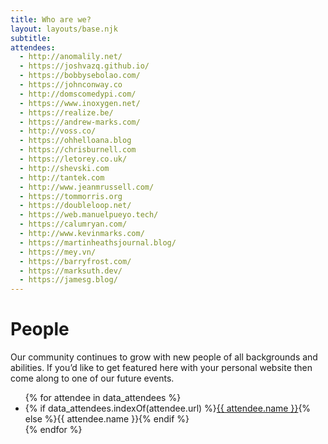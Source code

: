 ```yaml
---
title: Who are we?
layout: layouts/base.njk
subtitle:
attendees:
  - http://anomalily.net/
  - https://joshvazq.github.io/
  - https://bobbysebolao.com/
  - https://johnconway.co
  - http://domscomedypi.com/
  - https://www.inoxygen.net/
  - https://realize.be/
  - https://andrew-marks.com/
  - http://voss.co/
  - https://ohhelloana.blog
  - https://chrisburnell.com
  - https://letorey.co.uk/
  - http://shevski.com
  - http://tantek.com
  - http://www.jeanmrussell.com/
  - https://tommorris.org
  - https://doubleloop.net/
  - https://web.manuelpueyo.tech/
  - https://calumryan.com/
  - http://www.kevinmarks.com/
  - https://martinheathsjournal.blog/
  - https://mey.vn/
  - https://barryfrost.com/
  - https://marksuth.dev/
  - https://jamesg.blog/
---
```


# People

Our community continues to grow with new people of all backgrounds and abilities. If you’d like to get featured here with your personal website then come along to one of our future events.

<ul>
{% for attendee in data_attendees %}
<li>{% if data_attendees.indexOf(attendee.url) %}<a href="{{ attendee.url }}">{{ attendee.name }}</a>{% else %}{{ attendee.name }}{% endif %}</li>
{% endfor %}
</ul>